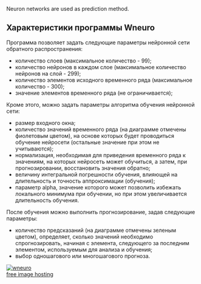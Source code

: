 Neuron networks are used as prediction method.

## Характеристики программы Wneuro ##

Программа позволяет задать следующие параметры нейронной сети обратного распространения:
  * количество слоев (максимальное количество - 99);
  * количество нейронов в каждом слое (максимальное количество нейронов на слой - 299);
  * количество элементов исходного временного ряда (максимальное количество - 300);
  * значение элементов временного ряда (не ограничивается);

Кроме этого, можно задать параметры алгоритма обучения нейронной сети:
  * размер входного окна;
  * количество значений временного ряда (на диаграмме отмечены фиолетовым цветом), на основе которых будет проводиться обучение нейросети (остальные значение при этом не учитываются);
  * нормализация, необходимая для приведения временного ряда к значениям, на которых нейросеть может обучиться, а затем, при прогнозировании, восстановить значения обратно;
  * величину интегральной погрешности обучения, влияющей на длительность и точность аппроксимации (обучения);
  * параметр alpha, значение которого может позволить избежать локального минимума при обучении, но при этом увеличивается длительность обучения.


После обучения можно выполнить прогнозирование, задав следующие параметры:
  * количество предсказаний (на диаграмме отмечены зеленым цветом), определяет, сколько значений необходимо спрогнозировать, начиная с элемента, следующего за последним элементом, используемым для анализа и обучения;
  * выбор одношагового или многошагового прогноза.

<a href='http://www.postimage.org/'><img src='http://s4.postimage.org/66xrup9nw/wneuro.png' alt='wneuro' border='0' /></a><br /><a href='http://www.postimage.org/'>free image hosting</a><br /><br />